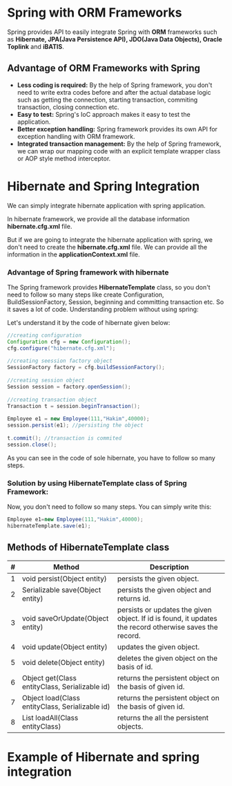 # Spring with ORM Frameworks
Spring provides API to easily integrate Spring with **ORM** frameworks such as **Hibernate, JPA(Java Persistence API), JDO(Java Data Objects), Oracle Toplink** and **iBATIS**.

## Advantage of ORM Frameworks with Spring
- **Less coding is required:** By the help of Spring framework, you don't need to write extra codes before and after the actual database logic such as getting the connection, starting transaction, commiting transaction, closing connection etc.
- **Easy to test:** Spring's IoC approach makes it easy to test the application.
- **Better exception handling:** Spring framework provides its own API for exception handling with ORM framework.
- **Integrated transaction management:** By the help of Spring framework, we can wrap our mapping code with an explicit template wrapper class or AOP style method interceptor.

# Hibernate and Spring Integration
We can simply integrate hibernate application with spring application.

In hibernate framework, we provide all the database information **hibernate.cfg.xml** file.

But if we are going to integrate the hibernate application with spring, we don't need to create the **hibernate.cfg.xml** file. We can provide all the information in the **applicationContext.xml** file.

### Advantage of Spring framework with hibernate
The Spring framework provides **HibernateTemplate** class, so you don't need to follow so many steps like create Configuration, BuildSessionFactory, Session, beginning and committing transaction etc.
So it saves a lot of code. Understanding problem without using spring:

Let's understand it by the code of hibernate given below:
```java
//creating configuration  
Configuration cfg = new Configuration();    
cfg.configure("hibernate.cfg.xml");    
    
//creating seession factory object    
SessionFactory factory = cfg.buildSessionFactory();    
    
//creating session object    
Session session = factory.openSession();    
    
//creating transaction object    
Transaction t = session.beginTransaction();    
        
Employee e1 = new Employee(111,"Hakim",40000);    
session.persist(e1); //persisting the object    
    
t.commit(); //transaction is commited    
session.close();    
```
As you can see in the code of sole hibernate, you have to follow so many steps.

### Solution by using HibernateTemplate class of Spring Framework:

Now, you don't need to follow so many steps. You can simply write this:

```java
Employee e1=new Employee(111,"Hakim",40000);    
hibernateTemplate.save(e1);  
```

## Methods of HibernateTemplate class

| # | Method | Description |
| - | ------ | ----------- |
| 1 | void persist(Object entity) |	persists the given object. |
| 2 | Serializable save(Object entity) | persists the given object and returns id. |
| 3 | void saveOrUpdate(Object entity) | persists or updates the given object. If id is found, it updates the record otherwise saves the record. |
| 4 | void update(Object entity) | updates the given object. |
| 5 | void delete(Object entity) | deletes the given object on the basis of id. |
| 6 | Object get(Class entityClass, Serializable id) | returns the persistent object on the basis of given id. |
| 7 | Object load(Class entityClass, Serializable id) | returns the persistent object on the basis of given id. |
| 8 | List loadAll(Class entityClass) | returns the all the persistent objects. |

# Example of Hibernate and spring integration
